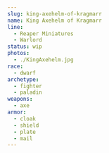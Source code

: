 ```yaml
---
slug: king-axehelm-of-kragmarr
name: King Axehelm of Kragmarr
line:
  - Reaper Miniatures
  - Warlord
status: wip
photos:
  - ./KingAxehelm.jpg
race:
  - dwarf
archetype:
  - fighter
  - paladin
weapons:
  - axe
armor:
  - cloak
  - shield
  - plate
  - mail
---
```

